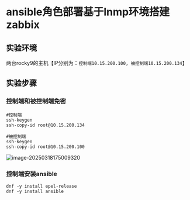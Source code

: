 # ansible角色部署基于lnmp环境搭建zabbix

## 实验环境

两台rocky9的主机【IP分别为：`控制端10.15.200.100`，`被控制端10.15.200.134`】

## 实验步骤

### 控制端和被控制端免密

~~~shell
#控制端
ssh-keygen
ssh-copy-id root@10.15.200.134

#被控制端
ssh-keygen
ssh-copy-id root@10.15.200.100
~~~

![image-20250318175009320](https://gitee.com/xiaojinliaqi/img/raw/master/202503181750454.png)

### 控制端安装ansible

~~~shell
dnf -y install epel-release
dnf -y install ansible
~~~

